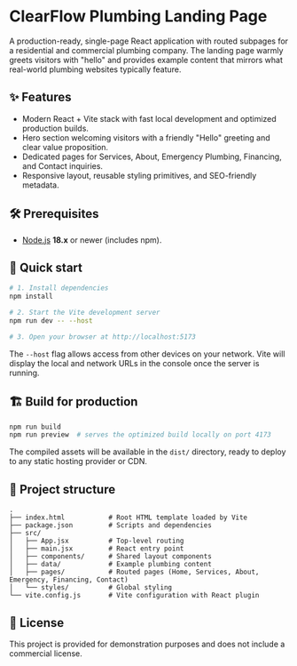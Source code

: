# ClearFlow Plumbing Landing Page

A production-ready, single-page React application with routed subpages for a residential and commercial plumbing company. The landing page warmly greets visitors with "hello" and provides example content that mirrors what real-world plumbing websites typically feature.

## ✨ Features
- Modern React + Vite stack with fast local development and optimized production builds.
- Hero section welcoming visitors with a friendly "Hello" greeting and clear value proposition.
- Dedicated pages for Services, About, Emergency Plumbing, Financing, and Contact inquiries.
- Responsive layout, reusable styling primitives, and SEO-friendly metadata.

## 🛠️ Prerequisites
- [Node.js](https://nodejs.org/) **18.x** or newer (includes npm).

## 🚀 Quick start

```bash
# 1. Install dependencies
npm install

# 2. Start the Vite development server
npm run dev -- --host

# 3. Open your browser at http://localhost:5173
```

The `--host` flag allows access from other devices on your network. Vite will display the local and network URLs in the console once the server is running.

## 🏗️ Build for production

```bash
npm run build
npm run preview  # serves the optimized build locally on port 4173
```

The compiled assets will be available in the `dist/` directory, ready to deploy to any static hosting provider or CDN.

## 🧱 Project structure

```
.
├── index.html           # Root HTML template loaded by Vite
├── package.json         # Scripts and dependencies
├── src/
│   ├── App.jsx          # Top-level routing
│   ├── main.jsx         # React entry point
│   ├── components/      # Shared layout components
│   ├── data/            # Example plumbing content
│   ├── pages/           # Routed pages (Home, Services, About, Emergency, Financing, Contact)
│   └── styles/          # Global styling
└── vite.config.js       # Vite configuration with React plugin
```

## 📄 License
This project is provided for demonstration purposes and does not include a commercial license.
